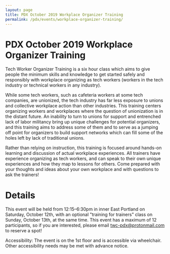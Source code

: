 ```yaml
---
layout: page
title: PDX October 2019 Workplace Organizer Training
permalink: /pdx/events/workplace-organizer-training/
---
```


# PDX October 2019 Workplace Organizer Training

Tech Worker Organizer Training is a six hour class which aims to give people the minimum skills and knowledge to get started safely and responsibly with workplace organizing as tech workers (workers in the tech industry or technical workers in any industry).

While some tech workers, such as cafeteria workers at some tech companies, are unionized, the tech industry has far less exposure to unions and collective workplace action than other industries. This training centers organizing workers and workplaces where the question of unionization is in the distant future. An inability to turn to unions for support and entrenched lack of labor militancy bring up unique challenges for potential organizers, and this training aims to address some of them and to serve as a jumping off point for organizers to build support networks which can fill some of the holes left by lack of traditional unions.

Rather than relying on instruction, this training is focused around hands-on learning and discussion of actual workplace experiences. All trainers have experience organizing as tech workers, and can speak to their own unique experiences and how they map to lessons for others. Come prepared with your thoughts and ideas about your own workplace and with questions to ask the trainers!

# Details

This event will be held from 12:15–6:30pm in inner East Portland on Saturday, October 12th, with an optional "training for trainers" class on Sunday, October 13th, at the same time. This event has a maximum of 12 participants, so if you are interested, please email [twc-pdx@protonmail.com](mailto:twc-pdx@protonmail.com) to reserve a spot!

Accessibility: The event is on the 1st floor and is accessible via wheelchair. Other accessibility needs may be met with advance notice.
